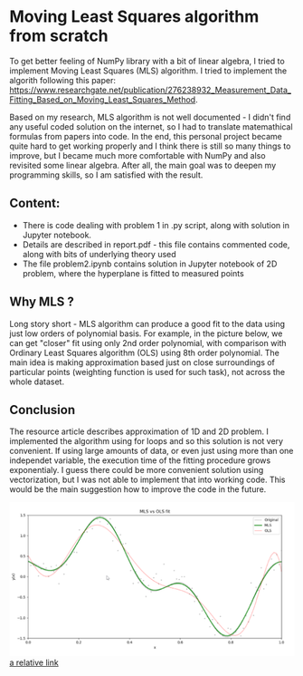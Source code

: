 # Moving Least Squares algorithm from scratch

To get better feeling of NumPy library with a bit of linear algebra, I tried to implement Moving Least Squares (MLS) algorithm. I tried to implement the algorith following this
paper: https://www.researchgate.net/publication/276238932_Measurement_Data_Fitting_Based_on_Moving_Least_Squares_Method. 

Based on my research, MLS algorithm is not well documented - I didn't find any useful coded solution on the internet, so I had to translate matemathical formulas from papers
into code. In the end, this personal project became quite hard to get working properly and I think there is still so many things to improve, but I became much more 
comfortable with NumPy and also revisited some linear algebra. After all, the main goal was to deepen my programming skills, so I am satisfied with the result.

## Content:
- There is code dealing with problem 1 in .py script, along with solution in Jupyter notebook.
- Details are described in report.pdf - this file contains commented code, along with bits of underlying theory used
- The file problem2.ipynb contains solution in Jupyter notebook of 2D problem, where the hyperplane is fitted to measured points

## Why MLS ?
Long story short - MLS algorithm can produce a good fit to the data using just low orders of polynomial basis. For example, in the picture below, we can get "closer" fit 
using only 2nd order polynomial, with comparison with Ordinary Least Squares algorithm (OLS) using 8th order polynomial. The main idea is making approximation based just on close surroundings of
particular points (weighting function is used for such task), not across the whole dataset.

## Conclusion
The resource article describes approximation of 1D and 2D problem. I implemented the algorithm using for loops and so this solution is not very convenient. If using large amounts 
of data, or even just using more than one independet variable, the execution time of the fitting procedure grows exponentialy. I guess there could be more convenient solution using vectorization, but I was not able to implement that 
into working code. This would be the main suggestion how to improve the code in the future.


![alt text](https://github.com/viliam-gago/moving_least_squares/blob/master/img/comparison.png?raw=true)
[a relative link](report.pdf)
